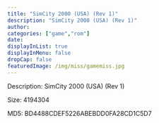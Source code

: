 ```yaml
---
title: "SimCity 2000 (USA) (Rev 1)"
description: "SimCity 2000 (USA) (Rev 1)"
author: 
categories: ["game","rom"]
date: 
displayInList: true
displayInMenu: false
dropCap: false
featuredImage: /img/miss/gamemiss.jpg
---
```


Description: SimCity 2000 (USA) (Rev 1)

Size: 4194304

MD5: BD4488CDEF5226ABEBDD0FA28CD1C5D7

